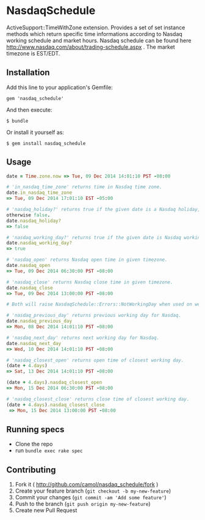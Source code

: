 # NasdaqSchedule

ActiveSupport::TimeWithZone extension. Provides a set of set instance methods which return specific time informations according to Nasdaq working schedule and market hours. Nasdaq schedule can be found here http://www.nasdaq.com/about/trading-schedule.aspx . The market timezone is EST/EDT.

## Installation

Add this line to your application's Gemfile:

    gem 'nasdaq_schedule'

And then execute:

    $ bundle

Or install it yourself as:

    $ gem install nasdaq_schedule

## Usage
```ruby
date = Time.zone.now => Tue, 09 Dec 2014 14:01:10 PST -08:00

# 'in_nasdaq_time_zone' returns time in Nasdaq time zone.
date.in_nasdaq_time_zone
=> Tue, 09 Dec 2014 17:01:10 EST -05:00 

# 'nasdaq_holiday?' returns true if the given date is a Nasdaq holiday,
otherwise false.
date.nasdaq_holiday?
=> false

# 'nasdaq_working_day?' returns true if the given date is Nasdaq working day, otherwise false.
date.nasdaq_working_day?
=> true

# 'nasdaq_open' returns Nasdaq open time in given timezone.
date.nasdaq_open
=> Tue, 09 Dec 2014 06:30:00 PST -08:00 

# 'nasdaq_close' returns Nasdaq close time in given timezone.
date.nasdaq_close
=> Tue, 09 Dec 2014 13:00:00 PST -08:00

# Both will raise NasdaqSchedule::Errors::NotWorkingDay when used on weekends or holidays.

# 'nasdaq_previous_day' returns previous working day for Nasdaq.
date.nasdaq_previous_day
=> Mon, 08 Dec 2014 14:01:10 PST -08:00 

# 'nasdaq_next_day' returns next working day for Nasdaq.
date.nasdaq_next_day
=> Wed, 10 Dec 2014 14:01:10 PST -08:00 

# 'nasdaq_closest_open' returns open time of closest working day.
(date + 4.days)
=> Sat, 13 Dec 2014 14:01:10 PST -08:00

(date + 4.days).nasdaq_closest_open
=> Mon, 15 Dec 2014 06:30:00 PST -08:00

# 'nasdaq_closest_close' returns close time of closest working day.
(date + 4.days).nasdaq_closest_close
 => Mon, 15 Dec 2014 13:00:00 PST -08:00 
```

## Running specs
- Clone the repo
- run `bundle exec rake spec`

## Contributing

1. Fork it ( http://github.com/camol/nasdaq_schedule/fork )
2. Create your feature branch (`git checkout -b my-new-feature`)
3. Commit your changes (`git commit -am 'Add some feature'`)
4. Push to the branch (`git push origin my-new-feature`)
5. Create new Pull Request

